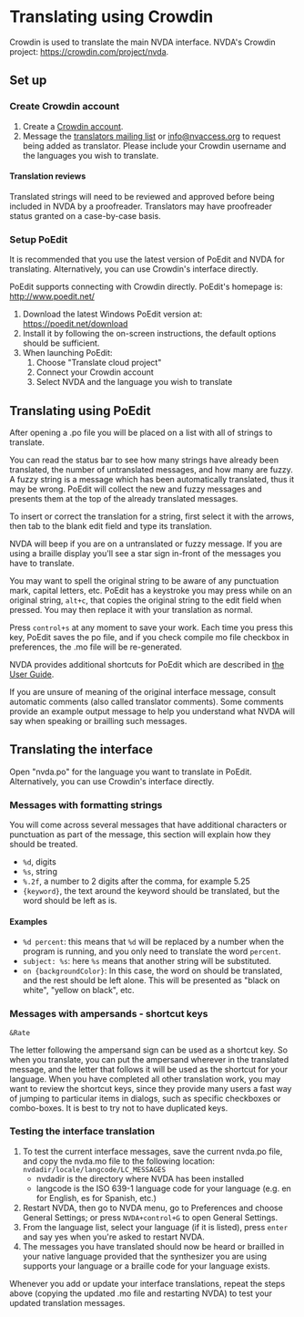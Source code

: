 # Translating using Crowdin

Crowdin is used to translate the main NVDA interface.
NVDA's Crowdin project: <https://crowdin.com/project/nvda>.

## Set up

### Create Crowdin account

1. Create a [Crowdin account](https://accounts.crowdin.com/register?continue=%2Fproject%2Fnvda).
1. Message the [translators mailing list](https://groups.io/g/nvda-translations) or <info@nvaccess.org> to request being added as translator.
Please include your Crowdin username and the languages you wish to translate.

#### Translation reviews

Translated strings will need to be reviewed and approved before being included in NVDA by a proofreader.
Translators may have proofreader status granted on a case-by-case basis.

### Setup PoEdit

It is recommended that you use the latest version of PoEdit and NVDA for translating.
Alternatively, you can use Crowdin's interface directly.

PoEdit supports connecting with Crowdin directly.
PoEdit's homepage is: <http://www.poedit.net/>

1. Download the latest Windows PoEdit version at: <https://poedit.net/download>
1. Install it by following the on-screen instructions, the default options should be sufficient.
1. When launching PoEdit:
    1. Choose "Translate cloud project"
    1. Connect your Crowdin account
    1. Select NVDA and the language you wish to translate

## Translating using PoEdit

After opening a .po file you will be placed on a list with all of strings to translate.

You can read the status bar to see how many strings have already been translated, the number of untranslated messages, and how many are fuzzy.
A fuzzy string is a message which has been automatically translated, thus it may be wrong.
PoEdit will collect the new and fuzzy messages and presents them at the top of the already translated messages.

To insert or correct the translation for a string, first select it with the arrows, then tab to the blank edit field and type its translation.

NVDA will beep if you are on a untranslated or fuzzy message.
If you are using a braille display you'll see a star sign in-front of the messages you have to translate.

You may want to spell the original string to be aware of any punctuation mark, capital letters, etc.
PoEdit has a keystroke you may press while on an original string, `alt+c`, that copies the original string to the edit field when pressed.
You may then replace it with your translation as normal.

Press `control+s` at any moment to save your work.
Each time you press this key, PoEdit saves the po file, and if you check compile mo file checkbox in preferences, the .mo file will be re-generated.

NVDA provides additional shortcuts for PoEdit which are described in [the User Guide](https://www.nvaccess.org/files/nvda/documentation/userGuide.html#Poedit).

If you are unsure of meaning of the original interface message, consult automatic comments (also called translator comments).
Some comments provide an example output message to help you understand what NVDA will say when speaking or brailling such messages.

## Translating the interface

Open "nvda.po" for the language you want to translate in PoEdit.
Alternatively, you can use Crowdin's interface directly.

### Messages with formatting strings

You will come across several messages that have additional characters or punctuation as part of the message, this section will explain how they should be treated.

- `%d`, digits
- `%s`, string
- `%.2f`, a number to 2 digits after the comma, for example 5.25
- `{keyword}`, the text around the keyword should be translated, but the word should be left as is.

#### Examples

- `%d percent`: this means that `%d` will be replaced by a number when the program is running, and you only need to translate the word `percent`.
- `subject: %s`: here `%s` means that another string will be substituted.
- `on {backgroundColor}`: In this case, the word on should be translated, and the rest should be left alone.
This will be presented as "black on white", "yellow on black", etc.

### Messages with ampersands - shortcut keys

`&Rate`

The letter following the ampersand sign can be used as a shortcut key.
So when you translate, you can put the ampersand wherever in the translated message, and the letter that follows it will be used as the shortcut for your language.
When you have completed all other translation work, you may want to review the shortcut keys, since they provide many users a fast way of jumping to particular items in dialogs, such as specific checkboxes or combo-boxes.
It is best to try not to have duplicated keys.

### Testing the interface translation

1. To test the current interface messages, save the current nvda.po file, and copy the nvda.mo file to the following location: `nvdadir/locale/langcode/LC_MESSAGES`
    - nvdadir is the directory where NVDA has been installed
    - langcode is the ISO 639-1 language code for your language (e.g. en for English, es for Spanish, etc.)
1. Restart NVDA, then go to NVDA menu, go to Preferences and choose General Settings; or press `NVDA+control+G` to open General Settings.
1. From the language list, select your language (if it is listed), press `enter` and say yes when you're asked to restart NVDA.
1. The messages you have translated should now be heard or brailled in your native language provided that the synthesizer you are using supports your language or a braille code for your language exists.

Whenever you add or update your interface translations, repeat the steps above (copying the updated .mo file and restarting NVDA) to test your updated translation messages.
